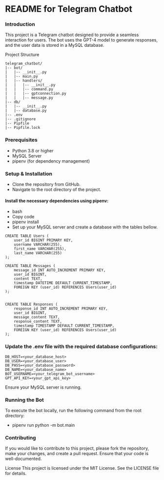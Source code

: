 # README for Telegram Chatbot
### Introduction
This project is a Telegram chatbot designed to provide a seamless interaction for users. The bot uses the GPT-4 model to generate responses, and the user data is stored in a MySQL database.

Project Structure

```
telegram_chatbot/
|-- bot/
|   |-- __init__.py
|   |-- main.py
|   |-- handlers/
|   |   |-- __init__.py
|   |   |-- command.py
|   |   |-- gptconnection.py
|   |   |-- message.py
|-- db/
|   |-- __init__.py
|   |-- database.py
|-- .env
|-- .gitignore
|-- Pipfile
|-- Pipfile.lock
```
### Prerequisites
* Python 3.8 or higher
* MySQL Server
* pipenv (for dependency management)
  
### Setup & Installation
* Clone the repository from GitHub.
* Navigate to the root directory of the project.

#### Install the necessary dependencies using pipenv:
* bash
* Copy code
* pipenv install
* Set up your MySQL server and create a database with the tables bellow.
```
CREATE TABLE Users (
    user_id BIGINT PRIMARY KEY,
    username VARCHAR(255),
    first_name VARCHAR(255),
    last_name VARCHAR(255)
);

CREATE TABLE Messages (
    message_id INT AUTO_INCREMENT PRIMARY KEY,
    user_id BIGINT,
    content TEXT,
    timestamp DATETIME DEFAULT CURRENT_TIMESTAMP,
    FOREIGN KEY (user_id) REFERENCES Users(user_id)
);


CREATE TABLE Responses (
    response_id INT AUTO_INCREMENT PRIMARY KEY,
    user_id BIGINT,
    message_content TEXT,
    response_content TEXT,
    timestamp TIMESTAMP DEFAULT CURRENT_TIMESTAMP,
    FOREIGN KEY (user_id) REFERENCES Users(user_id)
);
```
### Update the .env file with the required database configurations:
```
DB_HOST=<your_database_host>
DB_USER=<your_database_user>
DB_PASS=<your_database_password>
DB_NAME=<your_database_name>
BOT_USERNAME=<your_telegram_bot_username>
GPT_API_KEY=<your_gpt_api_key>
```
Ensure your MySQL server is running.
### Running the Bot
To execute the bot locally, run the following command from the root directory:
* pipenv run python -m bot.main
  
### Contributing
If you would like to contribute to this project, please fork the repository, make your changes, and create a pull request. Ensure that your code is well-documented.

License
This project is licensed under the MIT License. See the LICENSE file for details.
